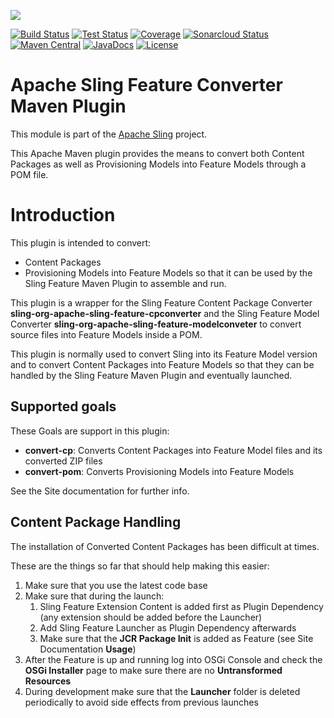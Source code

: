 [<img src="https://sling.apache.org/res/logos/sling.png"/>](https://sling.apache.org)

 [![Build Status](https://ci-builds.apache.org/job/Sling/job/modules/job/sling-feature-converter-maven-plugin/job/master/badge/icon)](https://ci-builds.apache.org/job/Sling/job/modules/job/sling-feature-converter-maven-plugin/job/master/) [![Test Status](https://img.shields.io/jenkins/tests.svg?jobUrl=https://ci-builds.apache.org/job/Sling/job/modules/job/sling-feature-converter-maven-plugin/job/master/)](https://ci-builds.apache.org/job/Sling/job/modules/job/sling-feature-converter-maven-plugin/job/master/test/?width=800&height=600) [![Coverage](https://sonarcloud.io/api/project_badges/measure?project=apache_sling-feature-converter-maven-plugin&metric=coverage)](https://sonarcloud.io/dashboard?id=apache_sling-feature-converter-maven-plugin) [![Sonarcloud Status](https://sonarcloud.io/api/project_badges/measure?project=apache_sling-feature-converter-maven-plugin&metric=alert_status)](https://sonarcloud.io/dashboard?id=apache_sling-feature-converter-maven-plugin) [![Maven Central](https://maven-badges.herokuapp.com/maven-central/org.apache.sling/sling-feature-converter-maven-plugin/badge.svg)](https://search.maven.org/#search%7Cga%7C1%7Cg%3A%22org.apache.sling%22%20a%3A%22sling-feature-converter-maven-plugin%22) [![JavaDocs](https://www.javadoc.io/badge/org.apache.sling/sling-feature-converter-maven-plugin.svg)](https://www.javadoc.io/doc/org.apache.sling/sling-feature-converter-maven-plugin) [![License](https://img.shields.io/badge/License-Apache%202.0-blue.svg)](https://www.apache.org/licenses/LICENSE-2.0)

# Apache Sling Feature Converter Maven Plugin

This module is part of the [Apache Sling](https://sling.apache.org) project.

This Apache Maven plugin provides the means to convert both Content Packages as well as
Provisioning Models into Feature Models through a POM file.

# Introduction

This plugin is intended to convert:
* Content Packages
* Provisioning Models
into Feature Models so that it can be used by the Sling Feature Maven
Plugin to assemble and run.
 
This plugin is a wrapper for the Sling Feature Content Package Converter
**sling-org-apache-sling-feature-cpconverter** and the Sling Feature Model
Converter **sling-org-apache-sling-feature-modelconveter** to convert
source files into Feature Models inside a POM.

This plugin is normally used to convert Sling into its Feature Model
version and to convert Content Packages into Feature Models so that they
can be handled by the Sling Feature Maven Plugin and eventually launched.

## Supported goals

These Goals are support in this plugin:

* **convert-cp**: Converts Content Packages into Feature Model files
and its converted ZIP files
* **convert-pom**: Converts Provisioning Models into Feature Models

See the Site documentation for further info.

## Content Package Handling

The installation of Converted Content Packages has been difficult at times.

These are the things so far that should help making this easier:
1. Make sure that you use the latest code base
2. Make sure that during the launch:
    1. Sling Feature Extension Content is added first as Plugin Dependency
       (any extension should be added before the Launcher)
    2. Add Sling Feature Launcher as Plugin Dependency afterwards
    3. Make sure that the **JCR Package Init** is added as Feature
       (see Site Documentation **Usage**)
3. After the Feature is up and running log into OSGi Console and check
   the **OSGi Installer** page to make sure there are no **Untransformed
   Resources**
4. During development make sure that the **Launcher** folder is deleted
   periodically to avoid side effects from previous launches
